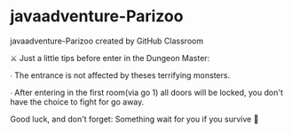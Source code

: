 # javaadventure-Parizoo
javaadventure-Parizoo created by GitHub Classroom

⚔️ Just a little tips before enter in the Dungeon Master: 

∙ The entrance is not affected by theses terrifying monsters. 

∙ After entering in the first room(via go 1) all doors will be locked, you don't have the choice to fight for go away.

Good luck, and don't forget:          Something wait for you if you survive 🎁
